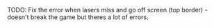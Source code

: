 TODO: Fix the error when lasers miss and go off screen (top border) - doesn't break the game but theres a lot of errors.
